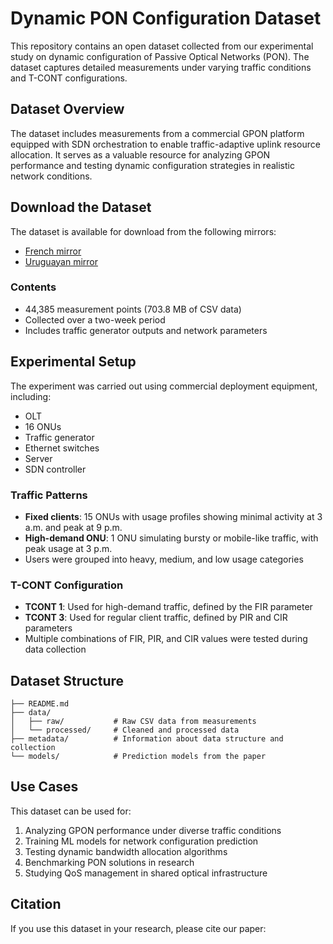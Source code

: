 # Dynamic PON Configuration Dataset

This repository contains an open dataset collected from our experimental study on dynamic configuration of Passive Optical Networks (PON). The dataset captures detailed measurements under varying traffic conditions and T-CONT configurations.

## Dataset Overview

The dataset includes measurements from a commercial GPON platform equipped with SDN orchestration to enable traffic-adaptive uplink resource allocation. It serves as a valuable resource for analyzing GPON performance and testing dynamic configuration strategies in realistic network conditions.

## Download the Dataset
The dataset is available for download from the following mirrors:

- [French mirror]([https://partage.imt.fr/index.php/s/R8mBAHFo5gL7Wym](https://partage.imt.fr/index.php/s/nEGj4ENnWYgFGE2))  
- [Uruguayan mirror](https://nube.fing.edu.uy/index.php/s/LdDn25qaCitWY6Z)

### Contents
- 44,385 measurement points (703.8 MB of CSV data)
- Collected over a two-week period
- Includes traffic generator outputs and network parameters

## Experimental Setup

The experiment was carried out using commercial deployment equipment, including:
- OLT
- 16 ONUs
- Traffic generator
- Ethernet switches
- Server
- SDN controller

### Traffic Patterns
- **Fixed clients**: 15 ONUs with usage profiles showing minimal activity at 3 a.m. and peak at 9 p.m.
- **High-demand ONU**: 1 ONU simulating bursty or mobile-like traffic, with peak usage at 3 p.m.
- Users were grouped into heavy, medium, and low usage categories

### T-CONT Configuration
- **TCONT 1**: Used for high-demand traffic, defined by the FIR parameter
- **TCONT 3**: Used for regular client traffic, defined by PIR and CIR parameters
- Multiple combinations of FIR, PIR, and CIR values were tested during data collection

## Dataset Structure

```
├── README.md
├── data/
│   ├── raw/           # Raw CSV data from measurements
│   └── processed/     # Cleaned and processed data
├── metadata/          # Information about data structure and collection
└── models/            # Prediction models from the paper
```


## Use Cases

This dataset can be used for:
1. Analyzing GPON performance under diverse traffic conditions
2. Training ML models for network configuration prediction
3. Testing dynamic bandwidth allocation algorithms
4. Benchmarking PON solutions in research
5. Studying QoS management in shared optical infrastructure

## Citation

If you use this dataset in your research, please cite our paper:

```bibtex
 
